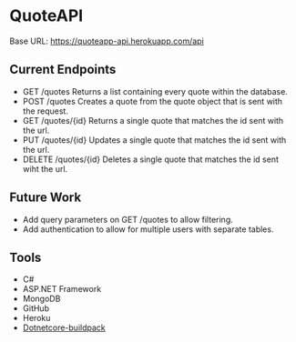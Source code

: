# QuoteAPI

Base URL: https://quoteapp-api.herokuapp.com/api

## Current Endpoints

* GET /quotes
	Returns a list containing every quote within the database.
* POST /quotes
	Creates a quote from the quote object that is sent with the request.
* GET /quotes/{id}
	Returns a single quote that matches the id sent with the url.
* PUT /quotes/{id}
	Updates a single quote that matches the id sent with the url.
* DELETE /quotes/{id}
	Deletes a single quote that matches the id sent wiht the url.

## Future Work

* Add query parameters on GET /quotes to allow filtering.
* Add authentication to allow for multiple users with separate tables.

## Tools

* C#
* ASP.NET Framework
* MongoDB
* GitHub
* Heroku
* [Dotnetcore-buildpack](https://elements.heroku.com/buildpacks/jincod/dotnetcore-buildpack)